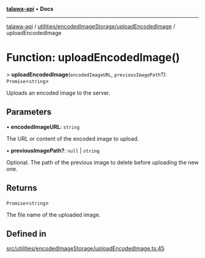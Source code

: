 [**talawa-api**](../../../../README.md) • **Docs**

***

[talawa-api](../../../../modules.md) / [utilities/encodedImageStorage/uploadEncodedImage](../README.md) / uploadEncodedImage

# Function: uploadEncodedImage()

\> **uploadEncodedImage**(`encodedImageURL`, `previousImagePath`?): `Promise`\<`string`\>

Uploads an encoded image to the server.

## Parameters

• **encodedImageURL**: `string`

The URL or content of the encoded image to upload.

• **previousImagePath?**: `null` \| `string`

Optional. The path of the previous image to delete before uploading the new one.

## Returns

`Promise`\<`string`\>

The file name of the uploaded image.

## Defined in

[src/utilities/encodedImageStorage/uploadEncodedImage.ts:45](https://github.com/PalisadoesFoundation/talawa-api/blob/92443bb6a5ff3ed66457149a509401986a82e570/src/utilities/encodedImageStorage/uploadEncodedImage.ts#L45)
